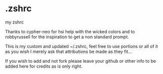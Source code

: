 # .zshrc
my zshrc

Thanks to cypher-neo  for hsi help with the wicked colors and to robbyrussell for the inspiration to get a non standard prompt.


This is my custom and updated ~/.zshrc, feel free to use portions or all of it as you wish I merely ask that attributions be made as they fit...

If you wish to add and not fork please leave your github or other info to be added here for credits as is only right.
 
